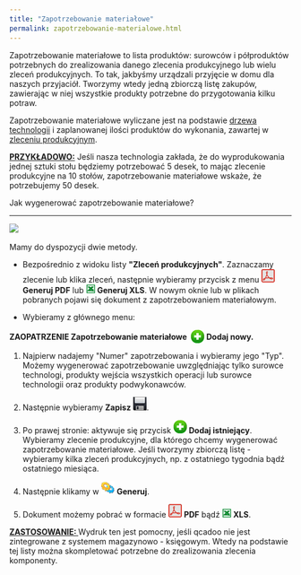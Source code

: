 ```yaml
---
title: "Zapotrzebowanie materiałowe"
permalink: zapotrzebowanie-materialowe.html
---
```

Zapotrzebowanie materiałowe to lista produktów: surowców i półproduktów potrzebnych do zrealizowania danego zlecenia produkcyjnego lub wielu zleceń produkcyjnych. To tak, jakbyśmy urządzali przyjęcie w domu dla naszych przyjaciół. Tworzymy wtedy jedną zbiorczą listę zakupów, zawierając w niej wszystkie produkty potrzebne do przygotowania kilku potraw.

Zapotrzebowanie materiałowe wyliczane jest na podstawie [drzewa technologii](/technologie-szczegoly) i zaplanowanej ilości produktów do wykonania, zawartej w [zleceniu produkcyjnym](/zlecenia-produkcyjne).

<u style="font-weight:bold">
                    PRZYKŁADOWO:</u> Jeśli nasza technologia zakłada, że do wyprodukowania jednej sztuki stołu będziemy potrzebować 5 desek, to mając zlecenie produkcyjne na 10 stołów, zapotrzebowanie materiałowe wskaże, że potrzebujemy 50 desek. 


<p>Jak wygenerować zapotrzebowanie materiałowe?</p>
            

* * *

 ![](/images/Zaopatrzenie-%20zapotrzebowanie%20materia%C5%82owe.png)

Mamy do dyspozycji dwie metody.

- Bezpośrednio z widoku listy **"Zleceń produkcyjnych"**. Zaznaczamy zlecenie lub klika zleceń, następnie wybieramy przycisk z menu ![](/images/pdfIcon24.png) **Generuj PDF** lub ![](/images/xlsIcon16.png) **Generuj XLS**. W nowym oknie lub w plikach pobranych pojawi się dokument z zapotrzebowaniem materiałowym.

- Wybieramy z głównego menu:

<b>ZAOPATRZENIE  Zapotrzebowanie materiałowe  </b><img border="0" src="/images/newIcon24.png" style="vertical-align:-6px"> <b>Dodaj nowy.</b>

  1. Najpierw nadajemy "Numer" zapotrzebowania i wybieramy jego "Typ". Możemy wygenerować zapotrzebowanie uwzględniając tylko surowce technologi, produkty wejścia wszystkich operacji lub surowce technologii oraz produkty podwykonawców.

  2. Następnie wybieramy **Zapisz**  ![](/images/saveIcon24.png).

  3. Po prawej stronie: aktywuje się przycisk ![](/images/newIcon24.png) **Dodaj istniejący**. Wybieramy zlecenie produkcyjne, dla którego chcemy wygenerować zapotrzebowanie materiałowe. Jeśli tworzymy zbiorczą listę - wybieramy kilka zleceń produkcyjnych, np. z ostatniego tygodnia bądź ostatniego miesiąca.

  4. Następnie klikamy w ![](/images/generateIcon24.png) **Generuj**.

  5. Dokument możemy pobrać w formacie ![](/images/pdfIcon24.png) **PDF** bądź ![](/images/xlsIcon16.png) **XLS**.

<u style="font-weight:bold">
                    ZASTOSOWANIE:
                </u> Wydruk ten jest pomocny, jeśli qcadoo nie jest zintegrowane z systemem magazynowo - księgowym. Wtedy na podstawie tej listy można skompletować potrzebne do zrealizowania zlecenia komponenty. 

